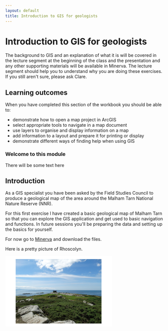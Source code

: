 ```yaml
---
layout: default
title: Introduction to GIS for geologists
---
```


# Introduction to GIS for geologists

The background to GIS and an explanation of what it is will be covered in the lecture segment at the beginning of the class and the presentation and any other supporting materials will be available in Minerva.  The lecture segment should help you to understand why you are doing these exercises.  If you still aren't sure, please ask Clare.

## Learning outcomes

When you have completed this section of the workbook you should be able to:

* demonstrate how to open a map project in ArcGIS
* select appropriate tools to navigate in a map document
* use layers to organise and display information on a map
* add information to a layout and prepare it for printing or display
* demonstrate different ways of finding help when using GIS

### Welcome to this module

There will be some text here

## Introduction

As a GIS specialist you have been asked by the Field Studies Council to produce a geological map of the area around the Malham Tarn National Nature Reserve (NNR).

For this first exercise I have created a basic geological map of Malham Tarn so that you can explore the GIS application and get used to basic navigation and functions. In future sessions you'll be preparing the data and setting up the basics for yourself.

For now go to [Minerva](https://minerva.leeds.ac.uk) and download the files.

Here is a pretty picture of Rhoscolyn.

![Rhoscolyn view](images/Rhoscolyn.png)
